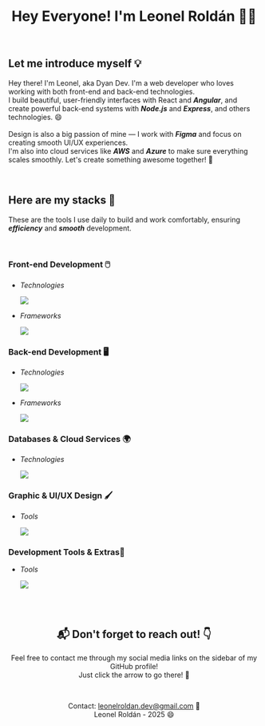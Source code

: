 <h1 align="center">Hey Everyone! I'm Leonel Roldán 👋😃 </h1>
<br>
<h2 align="left">Let me introduce myself 💡</h2>
<p align="flex-start">
  Hey there! I'm Leonel, aka Dyan Dev. I'm a web developer who loves working with both front-end and back-end technologies. <br>
  I build beautiful, user-friendly interfaces with React and <i><b>Angular</b></i>, and create powerful back-end systems with <i><b>Node.js</b></i> and <i><b>Express</b></i>, and others technologies. 😄<br><br>
  Design is also a big passion of mine — I work with <i><b>Figma</b></i> and focus on creating smooth UI/UX experiences. <br>
  I'm also into cloud services like <i><b>AWS</b></i> and <i><b>Azure</b></i> to make sure everything scales smoothly. Let's create something awesome together! 🚀
</p>

<br>
<h2 align="left">Here are my stacks 🧰</h2>
<p align="flex-start">
  These are the tools I use daily to build and work comfortably, ensuring <b><i>efficiency</i></b> and <b><i>smooth</i></b> development.
</p>
<br>
<h3 align="left">Front-end Development 🖱️</h3>
<ul>
  <li>
    <p>
      <i>Technologies</i>
    </p>
    <a href="https://skillicons.dev">
      <img src="https://skillicons.dev/icons?i=html,css,js,ts,git,vite,vue&perline=8" />
    </a>
  </li>
  <li>
    <p>
      <i>Frameworks</i>
    </p>
    <a href="https://skillicons.dev">
      <img src="https://skillicons.dev/icons?i=react,angular,astro,threejs,nextjs,vuetify&perline=8" />
    </a>
  </li>
</ul>

<h3 align="left">Back-end Development 🖥️</h3>
<ul>
  <li>
    <p>
      <i>Technologies</i>
    </p>
    <a href="https://skillicons.dev">
      <img src="https://skillicons.dev/icons?i=nodejs,python,java,postman,docker&perline=8" />
    </a>
  </li>
  <li>
    <p>
      <i>Frameworks</i>
    </p>
    <a href="https://skillicons.dev">
      <img src="https://skillicons.dev/icons?i=express,nestjs,laravel,django,spring&perline=8" />
    </a>
  </li>
</ul>

<h3 align="left">Databases & Cloud Services 🌍</h3>
<ul>
  <li>
    <p>
      <i>Technologies</i>
    </p>
    <a href="https://skillicons.dev">
      <img src="https://skillicons.dev/icons?i=mongodb,mysql,firebase,azure,aws,sqlite&perline=8" />
    </a>
  </li>
</ul>

<h3 align="left">Graphic & UI/UX Design 🖌️</h3>
<ul>
  <li>
    <p>
      <i>Tools</i>
    </p>
    <a href="https://skillicons.dev">
      <img src="https://skillicons.dev/icons?i=figma,ps,ai&perline=8" />
    </a>
  </li>
</ul>

<h3 align="left">Development Tools & Extras🔧</h3>
<ul>
  <li>
    <p>
      <i>Tools</i>
    </p>
    <a href="https://skillicons.dev">
      <img src="https://skillicons.dev/icons?i=npm,pnpm,yarn,bash,powershell,github,codepen&perline=8" />
    </a>
  </li>
</ul>

<br><br>
<h2 align="center">📬 Don't forget to reach out! 👇</h2>
<p align="center">
  Feel free to contact me through my social media links on the sidebar of my GitHub profile! 
  <br>Just click the arrow to go there! 🚀
</p>
<br>
<p align="center">
  Contact: <a href="mailto:leonelroldan.dev@gmail.com">leonelroldan.dev@gmail.com</a> 📧<br>
  Leonel Roldán - 2025 😄
</p>
